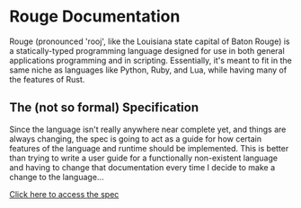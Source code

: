 # Rouge Documentation

Rouge (pronounced 'rooj', like the Louisiana state capital of Baton Rouge) is a statically-typed programming language designed for use in both general applications programming and in scripting. Essentially, it's meant to fit in the same niche as languages like Python, Ruby, and Lua, while having many of the features of Rust.

## The (not so formal) Specification

Since the language isn't really anywhere near complete yet, and things are always changing, the spec is going to act as a guide for how certain features of the language and runtime should be implemented. This is better than trying to write a user guide for a functionally non-existent language and having to change that documentation every time I decide to make a change to the language...

[Click here to access the spec](./spec/index.md)
